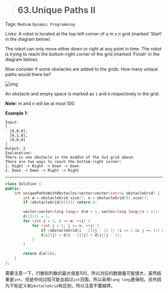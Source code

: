 > # 63.Unique Paths II

Tags: `Medium` `Dynamic Programming`

Links: A robot is located at the top-left corner of a *m* x *n* grid (marked 'Start' in the diagram below).

The robot can only move either down or right at any point in time. The robot is trying to reach the bottom-right corner of the grid (marked 'Finish' in the diagram below).

Now consider if some obstacles are added to the grids. How many unique paths would there be?

![img](https://assets.leetcode.com/uploads/2018/10/22/robot_maze.png)

An obstacle and empty space is marked as `1` and `0` respectively in the grid.

**Note:** *m* and *n* will be at most 100.

**Example 1:**

```
Input:
[
  [0,0,0],
  [0,1,0],
  [0,0,0]
]
Output: 2
Explanation:
There is one obstacle in the middle of the 3x3 grid above.
There are two ways to reach the bottom-right corner:
1. Right -> Right -> Down -> Down
2. Down -> Down -> Right -> Right
```

---

```c++
class Solution {
public:
    int uniquePathsWithObstacles(vector<vector<int>>& obstacleGrid) {
        int m = obstacleGrid.size(), n = obstacleGrid[0].size();
        if (obstacleGrid[0][0]) return 0;
        
        vector<vector<long long>> d(m + 1, vector<long long>(n + 1));
        d[1][1] = 1;
        for (int i = 1; i <= m; ++i) {
            for (int j = 1; j <= n; ++j) {
                if (obstacleGrid[i - 1][j - 1] || (i == 1 && j == 1)) continue;
                d[i][j] = d[i - 1][j] + d[i][j - 1];
            }
        }
        
        return d[m][n];
    }
};
```

需要注意一下，行数和列数的最大值是100，所以对应的数据量可能很大，虽然结果是`int`，但是中间过程可能会超过`int`范围，所以采用`long long`更保险。另外因为下标定义和`obstacleGrid`有区别，所以注意不要越界。